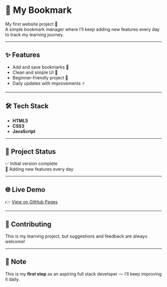 # 📑 My Bookmark

My first website project 🚀  
A simple bookmark manager where I’ll keep adding new features every day to track my learning journey.

---

## ✨ Features
- Add and save bookmarks 🔗
- Clean and simple UI 🎨
- Beginner-friendly project 🌱
- Daily updates with improvements ⚡

---

## 🛠️ Tech Stack
- **HTML5**
- **CSS3**
- **JavaScript**

---

## 📂 Project Status
✅ Initial version complete  
🚧 Adding new features every day  

---

## 🌐 Live Demo
👉 [View on GitHub Pages](https://your-username.github.io/my-bookmark/)

---

## 🤝 Contributing
This is my learning project, but suggestions and feedback are always welcome!  

---

## 📌 Note
This is my **first step** as an aspiring full stack developer — I’ll keep improving it daily.
